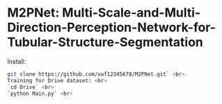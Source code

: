 # M2PNet: Multi-Scale-and-Multi-Direction-Perception-Network-for-Tubular-Structure-Segmentation
Install: <br>
```bash
git clone https://github.com/xwf12345678/M2PNet.git` <br>
Training for Drive dataset: <br>
`cd Drive` <br>
`python Main.py` <br>
